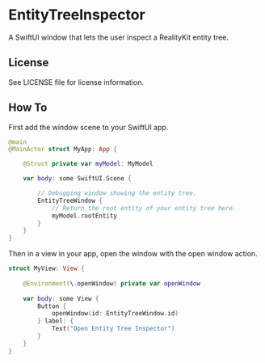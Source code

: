 # EntityTreeInspector

A SwiftUI window that lets the user inspect a RealityKit entity tree.

## License

See LICENSE file for license information.

## How To

First add the window scene to your SwiftUI app.

```swift
@main 
@MainActor struct MyApp: App {

    @Struct private var myModel: MyModel

    var body: some SwiftUI.Scene {

        // Debugging window showing the entity tree.
        EntityTreeWindow {
            // Return the root entity of your entity tree here.
            myModel.rootEntity
        }
    }
}
```

Then in a view in your app, open the window with the open window action.

```swift
struct MyView: View {
    
    @Environment(\.openWindow) private var openWindow
    
    var body: some View {
        Button {
            openWindow(id: EntityTreeWindow.id)
        } label: {
            Text("Open Entity Tree Inspector")
        }
    }
}
```
